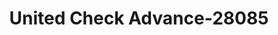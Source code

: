 ---
f_zip-code: 30728
f_state-code: GA
title: United Check Advance-28085
f_phone: 706-638-1443
f_city-only: Fayette
f_address: 108B North Main Street La Fayette
f_location-unique-id: '28085'
slug: united-check-advance-28085
updated-on: '2024-05-30T13:46:58.046Z'
created-on: '2024-05-30T13:36:59.803Z'
published-on: '2024-05-30T13:54:32.469Z'
f_city-state: cms/city/fayette-ga.md
f_company: cms/company/united-check-advance.md
f_state: cms/state/georgia.md
layout: '[payday-loan].html'
tags: payday-loan
---